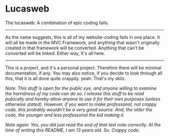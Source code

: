 # Lucasweb
The lucasweb:  A combination of epic coding fails.

***

As the name suggests, this is all of my website-coding fails in one place.  It will all be made in the MVC Framework, and anything that wasn't originally created in that framework will be converted.  Anything that can't be converted will be linked.  Either way, It's all here.

***

This is a project, and it's a personal project.  Therefore there will be minimal documentation, if any.  You may also notice, if you decide to look through all this, that it is all done quite crappily.  yeah.  That's my skilz.

_Note:  This stuff is open for the public eye, and anyone willing to examine the horridness of my code can do so.  I release this stuff to be read pubically and hereby allow anyone to use it for their own purposes (unless otherwise stated).  However, if you want to make professonal, not crappy code, this probably wouldn't be a very good source.  And, the older the code, the younger and less professonal the kid making it._

_Note again:  Yes, you did just read the end of that last note correctly.  At the time of writing this README, I am 13 years old.  So.  Crappy code._
